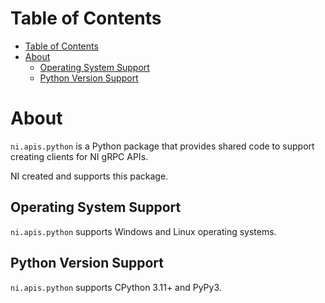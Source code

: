 # Table of Contents

- [Table of Contents](#table-of-contents)
- [About](#about)
  - [Operating System Support](#operating-system-support)
  - [Python Version Support](#python-version-support)

# About

`ni.apis.python` is a Python package that provides shared code to support creating clients for NI gRPC APIs.

NI created and supports this package.

## Operating System Support

`ni.apis.python` supports Windows and Linux operating systems.

## Python Version Support

`ni.apis.python` supports CPython 3.11+ and PyPy3.
